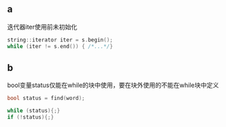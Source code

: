 ## a

迭代器iter使用前未初始化

```c++
string::iterator iter = s.begin();
while (iter != s.end()) { /*...*/}
```

## b

bool变量status仅能在while的块中使用，要在块外使用的不能在while块中定义

```c++
bool status = find(word);

while (status){;}
if (!status){;}
```


